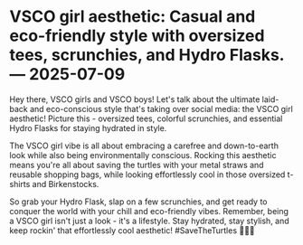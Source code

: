 # VSCO girl aesthetic: Casual and eco-friendly style with oversized tees, scrunchies, and Hydro Flasks. — 2025-07-09

Hey there, VSCO girls and VSCO boys! Let's talk about the ultimate laid-back and eco-conscious style that's taking over social media: the VSCO girl aesthetic! Picture this - oversized tees, colorful scrunchies, and essential Hydro Flasks for staying hydrated in style.

The VSCO girl vibe is all about embracing a carefree and down-to-earth look while also being environmentally conscious. Rocking this aesthetic means you're all about saving the turtles with your metal straws and reusable shopping bags, while looking effortlessly cool in those oversized t-shirts and Birkenstocks.

So grab your Hydro Flask, slap on a few scrunchies, and get ready to conquer the world with your chill and eco-friendly vibes. Remember, being a VSCO girl isn't just a look - it's a lifestyle. Stay hydrated, stay stylish, and keep rockin' that effortlessly cool aesthetic! #SaveTheTurtles 🐢💧✨